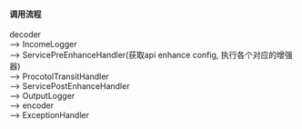 #### 调用流程
decoder   
--> IncomeLogger   
--> ServicePreEnhanceHandler(获取api enhance config, 执行各个对应的增强器)     
--> ProcotolTransitHandler  
--> ServicePostEnhanceHandler  
--> OutputLogger  
--> encoder  
--> ExceptionHandler  


